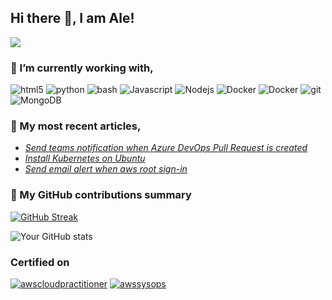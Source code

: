 ## Hi there 👋, I am Ale!

![](https://komarev.com/ghpvc/?username=alegarciadelrio)
<!--
**alegarciadelrio/alegarciadelrio** is a ✨ _special_ ✨ repository because its `README.md` (this file) appears on your GitHub profile.

Here are some ideas to get you started:

- 🔭 I’m currently working on ...
- 🌱 I’m currently learning ...
- 👯 I’m looking to collaborate on ...
- 🤔 I’m looking for help with ...
- 💬 Ask me about ...
- 📫 How to reach me: ...
- 😄 Pronouns: ...
- ⚡ Fun fact: ...
-->

<h3>🔭 I’m currently working with,</h3>
<p>
  <img alt="html5" src="https://img.shields.io/badge/-HTML5-E34F26?style=flat-square&logo=html5&logoColor=white" />
  <img alt="python" src="https://img.shields.io/badge/-Python-blue?style=flat-square&logo=python&logoColor=white" />  
  <img alt="bash" src="https://img.shields.io/badge/-Bash-grey?style=flat-square&logo=linux&logoColor=white" />
  <img alt="Javascript" src="https://img.shields.io/badge/-javascript-f7df1c?style=flat-square&logo=javascript&logoColor=black" />
  <img alt="Nodejs" src="https://img.shields.io/badge/-Nodejs-43853d?style=flat-square&logo=Node.js&logoColor=white" />
  <img alt="Docker" src="https://img.shields.io/badge/-Docker-46a2f1?style=flat-square&logo=docker&logoColor=white" />
  <img alt="Docker" src="https://img.shields.io/badge/-Kubernetes-blue?style=flat-square&logo=kubernetes&logoColor=white" />
  <img alt="git" src="https://img.shields.io/badge/-Git-F05032?style=flat-square&logo=git&logoColor=white" />
  <img alt="MongoDB" src="https://img.shields.io/badge/-MongoDB-13aa52?style=flat-square&logo=mongodb&logoColor=white" />
</p>


<h3>💬 My most recent articles,</h3>
<ul>
  <li><a href="https://segunale.blogspot.com/2025/02/send-teams-notification-when-azure.html"><i>Send teams notification when Azure DevOps Pull Request is created</i></a></li>
  <li><a href="https://segunale.blogspot.com/2025/02/install-kubernetes-ubuntu.html"><i>Install Kubernetes on Ubuntu</i></a></li>
  <li><a href="https://segunale.blogspot.com/2024/10/send-email-alert-when-aws-root-sign-in.html"><i>Send email alert when aws root sign-in</i></a></li>
</ul>


<h3>🌱 My GitHub contributions summary</h3>

[![GitHub Streak](https://github-readme-streak-stats.herokuapp.com?user=alegarciadelrio&theme=dark&ring=fb4362&file=fb4362&currStreakNum=fb4362&currStreakLabel=fb4362&hide_border=true)](https://git.io/streak-stats)

![Your GitHub stats](https://github-readme-stats.vercel.app/api?username=alegarciadelrio&hide_border=true&show_icons=true&bg_color=151515&title_color=fb4362&icon_color=fb4362&text_bold=false&text_color=9e9e9e)


<h3> Certified on</h3>
<p>
  <a href="https://cp.certmetrics.com/amazon/en/public/verify/credential/d6dc5b40fdf440cf8165be62ac408656"><img alt="awscloudpractitioner" src="https://d1.awsstatic.com/training-and-certification/certification-badges/AWS-Certified-Cloud-Practitioner_badge.634f8a21af2e0e956ed8905a72366146ba22b74c.png" /></a>
  <a href="https://cp.certmetrics.com/amazon/en/public/verify/credential/d862f01e412048c2922c7d7274d45ea5"><img alt="awssysops" src="https://d1.awsstatic.com/training-and-certification/certification-badges/AWS-Certified-SysOps-Administrator-Associate_badge.c3586b02748654fb588633314dd66a1d6841893b.png" />  </a>
</p>
